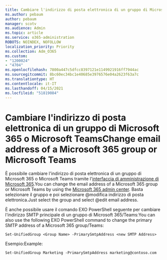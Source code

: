 ```yaml
---
title: Cambiare l'indirizzo di posta elettronica di un gruppo di Microsoft 365 o Microsoft Teams
ms.author: pebaum
author: pebaum
manager: scotv
ms.audience: Admin
ms.topic: article
ms.service: o365-administration
ROBOTS: NOINDEX, NOFOLLOW
localization_priority: Priority
ms.collection: Adm_O365
ms.custom:
- "1200024"
- "4704"
ms.openlocfilehash: 7800a447c5dfcc8397121e1149921916ff7944ac
ms.sourcegitcommit: 8bc60ec34bc1e40685e3976576e04a2623f63a7c
ms.translationtype: HT
ms.contentlocale: it-IT
ms.lasthandoff: 04/15/2021
ms.locfileid: "51819084"
---
```

# <a name="change-email-address-of-a-microsoft-365-group-or-microsoft-teams"></a><span data-ttu-id="e12c2-102">Cambiare l'indirizzo di posta elettronica di un gruppo di Microsoft 365 o Microsoft Teams</span><span class="sxs-lookup"><span data-stu-id="e12c2-102">Change email address of a Microsoft 365 group or Microsoft Teams</span></span>

<span data-ttu-id="e12c2-103">È possibile cambiare l'indirizzo di posta elettronica di un gruppo di Microsoft 365 o Microsoft Teams tramite l'[interfaccia di amministrazione di Microsoft 365](https://admin.microsoft.com/).</span><span class="sxs-lookup"><span data-stu-id="e12c2-103">You can change the email address of a Microsoft 365 group or Microsoft Teams by using the [Microsoft 365 admin center](https://admin.microsoft.com/).</span></span> <span data-ttu-id="e12c2-104">Basta selezionare il gruppo e poi selezionare @modifica indirizzo di posta elettronica.</span><span class="sxs-lookup"><span data-stu-id="e12c2-104">Just select the group and select @edit email address.</span></span>

<span data-ttu-id="e12c2-105">È anche possibile usare il comando EXO PowerShell seguente per cambiare l'indirizzo SMTP principale di un gruppo di Microsoft 365/Teams:</span><span class="sxs-lookup"><span data-stu-id="e12c2-105">You can also use the following EXO PowerShell command to change the primary SMTP address of a Microsoft 365 group/Teams:</span></span>

`Set-UnifiedGroup <Group Name> -PrimarySmtpAddress <new SMTP Address>`

<span data-ttu-id="e12c2-106">Esempio:</span><span class="sxs-lookup"><span data-stu-id="e12c2-106">Example:</span></span>

`Set-UnifiedGroup Marketing -PrimarySmtpAddress marketing@contoso.com`
